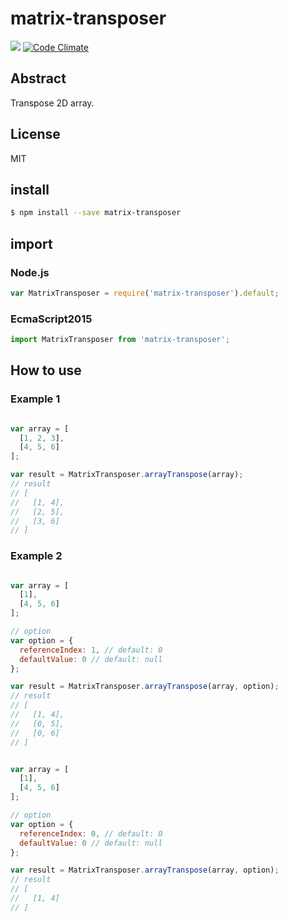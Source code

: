 # matrix-transposer

[![](https://travis-ci.org/jsuzuki20120311/matrix-transposer.svg?branch=master)](https://travis-ci.org/jsuzuki20120311/matrix-transposer.svg?branch=master) [![Code Climate](https://codeclimate.com/github/jsuzuki20120311/matrix-transposer/badges/gpa.svg)](https://codeclimate.com/github/jsuzuki20120311/matrix-transposer)


## Abstract
Transpose 2D array.


## License
MIT

## install
```sh
$ npm install --save matrix-transposer
```

## import
### Node.js
```javascript
var MatrixTransposer = require('matrix-transposer').default;
```
### EcmaScript2015
```javascript
import MatrixTransposer from 'matrix-transposer';
```

## How to use

### Example 1

```javascript

var array = [
  [1, 2, 3],
  [4, 5, 6]
];

var result = MatrixTransposer.arrayTranspose(array);
// result
// [
//   [1, 4],
//   [2, 5],
//   [3, 6]
// ]

```

### Example 2

```javascript

var array = [
  [1],
  [4, 5, 6]
];

// option
var option = {
  referenceIndex: 1, // default: 0 
  defaultValue: 0 // default: null
};

var result = MatrixTransposer.arrayTranspose(array, option);
// result
// [
//   [1, 4],
//   [0, 5],
//   [0, 6]
// ]
```

```javascript

var array = [
  [1],
  [4, 5, 6]
];

// option
var option = {
  referenceIndex: 0, // default: 0 
  defaultValue: 0 // default: null
};

var result = MatrixTransposer.arrayTranspose(array, option);
// result
// [
//   [1, 4]
// ]

```
